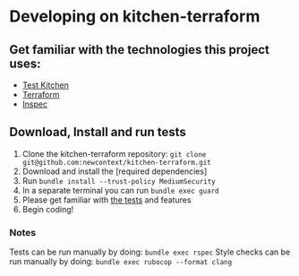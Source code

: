 # Developing on kitchen-terraform

## Get familiar with the technologies this project uses:

- [Test Kitchen]
- [Terraform]
- [Inspec]

[Test Kitchen]: http://kitchen.ci
[Terraform]: https://www.terraform.io
[Inspec]: https://github.com/chef/inspec

## Download, Install and run tests

1. Clone the kitchen-terraform repository: `git clone git@github.com:newcontext/kitchen-terraform.git`
2. Download and install the [required dependencies]
3. Run `bundle install --trust-policy MediumSecurity`
3. In a separate terminal you can run `bundle exec guard`
4. Please get familiar with [the tests] and features
5. Begin coding!

[the tests]: spec/lib
[required depedencies]: README.md#requirements

### Notes

Tests can be run manually by doing: `bundle exec rspec`
Style checks can be run manually by doing: `bundle exec rubocop --format clang`